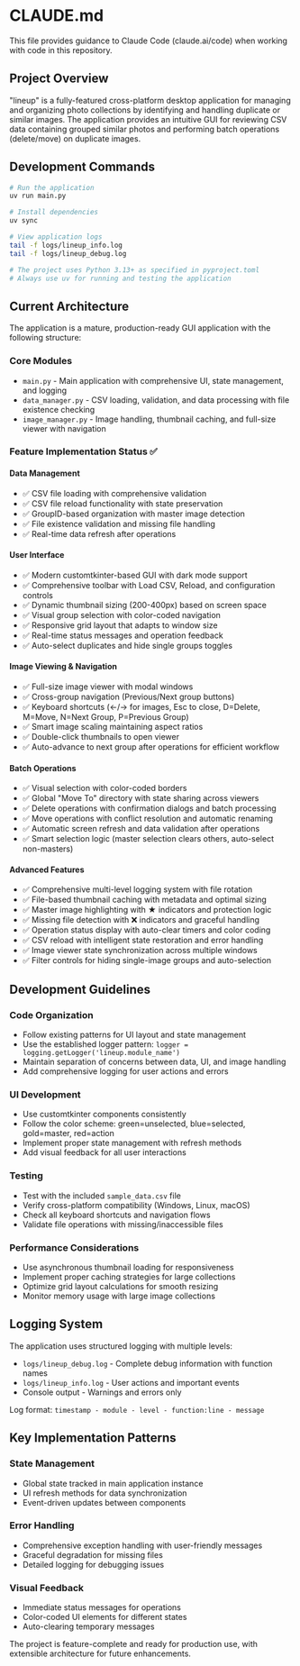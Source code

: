 # CLAUDE.md

This file provides guidance to Claude Code (claude.ai/code) when working with code in this repository.

## Project Overview

"lineup" is a fully-featured cross-platform desktop application for managing and organizing photo collections by identifying and handling duplicate or similar images. The application provides an intuitive GUI for reviewing CSV data containing grouped similar photos and performing batch operations (delete/move) on duplicate images.

## Development Commands

```bash
# Run the application
uv run main.py

# Install dependencies
uv sync

# View application logs
tail -f logs/lineup_info.log
tail -f logs/lineup_debug.log

# The project uses Python 3.13+ as specified in pyproject.toml
# Always use uv for running and testing the application
```

## Current Architecture

The application is a mature, production-ready GUI application with the following structure:

### **Core Modules**
- `main.py` - Main application with comprehensive UI, state management, and logging
- `data_manager.py` - CSV loading, validation, and data processing with file existence checking
- `image_manager.py` - Image handling, thumbnail caching, and full-size viewer with navigation

### **Feature Implementation Status** ✅

#### **Data Management**
- ✅ CSV file loading with comprehensive validation
- ✅ CSV file reload functionality with state preservation
- ✅ GroupID-based organization with master image detection
- ✅ File existence validation and missing file handling
- ✅ Real-time data refresh after operations

#### **User Interface**  
- ✅ Modern customtkinter-based GUI with dark mode support
- ✅ Comprehensive toolbar with Load CSV, Reload, and configuration controls
- ✅ Dynamic thumbnail sizing (200-400px) based on screen space
- ✅ Visual group selection with color-coded navigation
- ✅ Responsive grid layout that adapts to window size
- ✅ Real-time status messages and operation feedback
- ✅ Auto-select duplicates and hide single groups toggles

#### **Image Viewing & Navigation**
- ✅ Full-size image viewer with modal windows
- ✅ Cross-group navigation (Previous/Next group buttons)
- ✅ Keyboard shortcuts (←/→ for images, Esc to close, D=Delete, M=Move, N=Next Group, P=Previous Group)
- ✅ Smart image scaling maintaining aspect ratios
- ✅ Double-click thumbnails to open viewer
- ✅ Auto-advance to next group after operations for efficient workflow

#### **Batch Operations**
- ✅ Visual selection with color-coded borders
- ✅ Global "Move To" directory with state sharing across viewers
- ✅ Delete operations with confirmation dialogs and batch processing
- ✅ Move operations with conflict resolution and automatic renaming
- ✅ Automatic screen refresh and data validation after operations
- ✅ Smart selection logic (master selection clears others, auto-select non-masters)

#### **Advanced Features**
- ✅ Comprehensive multi-level logging system with file rotation
- ✅ File-based thumbnail caching with metadata and optimal sizing
- ✅ Master image highlighting with ★ indicators and protection logic
- ✅ Missing file detection with ❌ indicators and graceful handling
- ✅ Operation status display with auto-clear timers and color coding
- ✅ CSV reload with intelligent state restoration and error handling
- ✅ Image viewer state synchronization across multiple windows
- ✅ Filter controls for hiding single-image groups and auto-selection

## Development Guidelines

### **Code Organization**
- Follow existing patterns for UI layout and state management
- Use the established logger pattern: `logger = logging.getLogger('lineup.module_name')`
- Maintain separation of concerns between data, UI, and image handling
- Add comprehensive logging for user actions and errors

### **UI Development**
- Use customtkinter components consistently
- Follow the color scheme: green=unselected, blue=selected, gold=master, red=action
- Implement proper state management with refresh methods
- Add visual feedback for all user interactions

### **Testing**
- Test with the included `sample_data.csv` file
- Verify cross-platform compatibility (Windows, Linux, macOS)
- Check all keyboard shortcuts and navigation flows
- Validate file operations with missing/inaccessible files

### **Performance Considerations**
- Use asynchronous thumbnail loading for responsiveness
- Implement proper caching strategies for large collections
- Optimize grid layout calculations for smooth resizing
- Monitor memory usage with large image collections

## Logging System

The application uses structured logging with multiple levels:
- `logs/lineup_debug.log` - Complete debug information with function names
- `logs/lineup_info.log` - User actions and important events
- Console output - Warnings and errors only

Log format: `timestamp - module - level - function:line - message`

## Key Implementation Patterns

### **State Management**
- Global state tracked in main application instance
- UI refresh methods for data synchronization
- Event-driven updates between components

### **Error Handling**
- Comprehensive exception handling with user-friendly messages
- Graceful degradation for missing files
- Detailed logging for debugging issues

### **Visual Feedback**
- Immediate status messages for operations
- Color-coded UI elements for different states
- Auto-clearing temporary messages

The project is feature-complete and ready for production use, with extensible architecture for future enhancements.